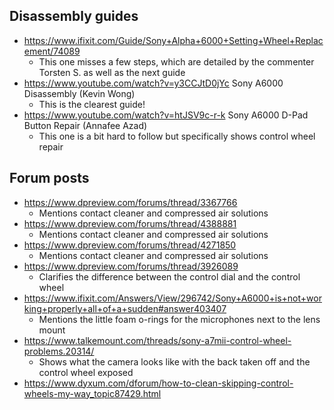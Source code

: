 ## Disassembly guides

- https://www.ifixit.com/Guide/Sony+Alpha+6000+Setting+Wheel+Replacement/74089
	- This one misses a few steps, which are detailed by the commenter Torsten S. as well as the next guide
- https://www.youtube.com/watch?v=y3CCJtD0jYc Sony A6000 Disassembly (Kevin Wong)
	- This is the clearest guide!
- https://www.youtube.com/watch?v=htJSV9c-r-k Sony A6000 D-Pad Button Repair (Annafee Azad)
	- This one is a bit hard to follow but specifically shows control wheel repair

## Forum posts

- https://www.dpreview.com/forums/thread/3367766
	- Mentions contact cleaner and compressed air solutions
- https://www.dpreview.com/forums/thread/4388881
	- Mentions contact cleaner and compressed air solutions
- https://www.dpreview.com/forums/thread/4271850
	- Mentions contact cleaner and compressed air solutions
- https://www.dpreview.com/forums/thread/3926089
	- Clarifies the difference between the control dial and the control wheel
- https://www.ifixit.com/Answers/View/296742/Sony+A6000+is+not+working+properly+all+of+a+sudden#answer403407
	- Mentions the little foam o-rings for the microphones next to the lens mount
- https://www.talkemount.com/threads/sony-a7mii-control-wheel-problems.20314/
	- Shows what the camera looks like with the back taken off and the control wheel exposed
- https://www.dyxum.com/dforum/how-to-clean-skipping-control-wheels-my-way_topic87429.html